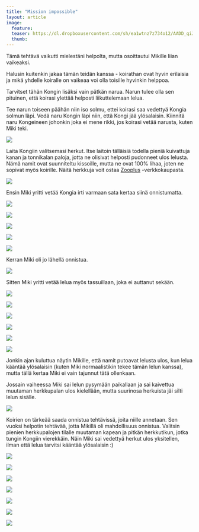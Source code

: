 ```yaml
---
title: "Mission impossible"
layout: article
image:
  feature:
  teaser: https://dl.dropboxusercontent.com/sh/ea1wtnz7z734o12/AADD_qiJDjHg3gos61bckecRa/aktivointi/mission-impossible/DS59672-245px.jpg
  thumb:
---
```


Tämä tehtävä vaikutti mielestäni helpolta, mutta osoittautui Mikille liian vaikeaksi.

Halusin kuitenkin jakaa tämän teidän kanssa - koirathan ovat hyvin erilaisia ja mikä yhdelle koiralle on vaikeaa voi olla toisille hyvinkin helppoa.

Tarvitset tähän Kongin lisäksi vain pätkän narua. Narun tulee olla sen pituinen, että koirasi ylettää helposti liikuttelemaan lelua.

Tee narun toiseen päähän niin iso solmu, ettei koirasi saa vedettyä Kongia solmun läpi. Vedä naru Kongin läpi niin, että Kongi jää ylösalaisin. Kiinnitä naru Kongeineen johonkin joka ei mene rikki, jos koirasi vetää narusta, kuten Miki teki.

[![](https://dl.dropboxusercontent.com/sh/ea1wtnz7z734o12/AADoCpkFznGLjM9ytubE-_9Pa/aktivointi/mission-impossible/DS59510-800px.jpg)](https://dl.dropboxusercontent.com/sh/ea1wtnz7z734o12/AAAxbN2SAzRQ423wykTlc_AIa/aktivointi/mission-impossible/DS59510.jpg)

Laita Kongiin valitsemasi herkut. Itse laitoin tälläisiä todella pieniä kuivattuja kanan ja tonnikalan paloja, jotta ne olisivat helposti pudonneet ulos lelusta. Nämä namit ovat suunniteltu kissoille, mutta ne ovat 100% lihaa, joten ne sopivat myös koirille. Näitä herkkuja voit ostaa [Zooplus](http://clk.tradedoubler.com/click?p(210840)a(2526211)g(19927404)url(http://www.zooplus.fi/shop/kissat/herkut/cosma/cosma_snackies_duo/611521)) -verkkokaupasta.

[![](https://dl.dropboxusercontent.com/sh/ea1wtnz7z734o12/AAA5iwNX9HkrqoCC1MyxnmnEa/aktivointi/mission-impossible/DS59805-800px.jpg)](https://dl.dropboxusercontent.com/sh/ea1wtnz7z734o12/AAD-HMT8x8XNTbhGIBmdsBSBa/aktivointi/mission-impossible/DS59805.jpg)

Ensin Miki yritti vetää Kongia irti varmaan sata kertaa siinä onnistumatta.

[![](https://dl.dropboxusercontent.com/sh/ea1wtnz7z734o12/AAB-DmMA5ke7kTzgG0OG0DhLa/aktivointi/mission-impossible/DS59568-800px.jpg)](https://dl.dropboxusercontent.com/sh/ea1wtnz7z734o12/AAD366BBW4Vt9vWCQb1KqCCca/aktivointi/mission-impossible/DS59568.jpg)

[![](https://dl.dropboxusercontent.com/sh/ea1wtnz7z734o12/AADOMgHYirttx-vxT2qhfv9Za/aktivointi/mission-impossible/DS59533-800px.jpg)](https://dl.dropboxusercontent.com/sh/ea1wtnz7z734o12/AAAXswWwSP88wTped92DIC1na/aktivointi/mission-impossible/DS59533.jpg)

[![](https://dl.dropboxusercontent.com/sh/ea1wtnz7z734o12/AADW34anQeIghhgs2TRCGGMra/aktivointi/mission-impossible/DS59597-800px.jpg)](https://dl.dropboxusercontent.com/sh/ea1wtnz7z734o12/AAC0h80sfot9TIUDq8vZQC_Sa/aktivointi/mission-impossible/DS59597.jpg)

[![](https://dl.dropboxusercontent.com/sh/ea1wtnz7z734o12/AAB0n8at0f7eUrk0sFRsUHwDa/aktivointi/mission-impossible/DS59627-800px.jpg)](https://dl.dropboxusercontent.com/sh/ea1wtnz7z734o12/AABzam7omVkAdk_-Wh2MhZb1a/aktivointi/mission-impossible/DS59627.jpg)

[![](https://dl.dropboxusercontent.com/sh/ea1wtnz7z734o12/AADF7xMeV1IejyxqBxbFYcOpa/aktivointi/mission-impossible/DS59697-800px.jpg)](https://dl.dropboxusercontent.com/sh/ea1wtnz7z734o12/AABVXNU0ANlQaF20pJ7WXP3Za/aktivointi/mission-impossible/DS59697.jpg)

Kerran Miki oli jo lähellä onnistua.

[![](https://dl.dropboxusercontent.com/sh/ea1wtnz7z734o12/AACBChFENZLYxdvRVJfZ1q3ga/aktivointi/mission-impossible/DS59604-800px.jpg)](https://dl.dropboxusercontent.com/sh/ea1wtnz7z734o12/AAC-ubZTstt8wTFUJ-0mn3TDa/aktivointi/mission-impossible/DS59604.jpg)

Sitten Miki yritti vetää lelua myös tassuillaan, joka ei auttanut sekään.

[![](https://dl.dropboxusercontent.com/sh/ea1wtnz7z734o12/AADn1UgY4Td13_hTuOomrtfva/aktivointi/mission-impossible/DS59672-800px.jpg)](https://dl.dropboxusercontent.com/sh/ea1wtnz7z734o12/AAARJ4VyQXHOQ5qBYQalDpIVa/aktivointi/mission-impossible/DS59672.jpg)

[![](https://dl.dropboxusercontent.com/sh/ea1wtnz7z734o12/AAAqOpRfDlD7QatFuv373IcUa/aktivointi/mission-impossible/DS59684-800px.jpg)](https://dl.dropboxusercontent.com/sh/ea1wtnz7z734o12/AAA7huavhX-PsXRS1ycuwz-xa/aktivointi/mission-impossible/DS59684.jpg)

[![](https://dl.dropboxusercontent.com/sh/ea1wtnz7z734o12/AADnthMMsLNptkL0x4_GOOrCa/aktivointi/mission-impossible/DS59685-800px.jpg)](https://dl.dropboxusercontent.com/sh/ea1wtnz7z734o12/AAA6b_tJI1CMDqtnwVfeW3uEa/aktivointi/mission-impossible/DS59685.jpg)

[![](https://dl.dropboxusercontent.com/sh/ea1wtnz7z734o12/AAAWP-zzpr5beKIz6Y9kmFWea/aktivointi/mission-impossible/DS59775-800px.jpg)](https://dl.dropboxusercontent.com/sh/ea1wtnz7z734o12/AAC35r6ogujpMU9sb_VGl8gxa/aktivointi/mission-impossible/DS59775.jpg)

[![](https://dl.dropboxusercontent.com/sh/ea1wtnz7z734o12/AADkhF-QCgDzH8Rvlw5DVrJKa/aktivointi/mission-impossible/DS59776-800px.jpg)](https://dl.dropboxusercontent.com/sh/ea1wtnz7z734o12/AAD-YwsO5O2_cKjTtIS0dgGta/aktivointi/mission-impossible/DS59776.jpg)

[![](https://dl.dropboxusercontent.com/sh/ea1wtnz7z734o12/AABkn9r0V6gpH6118M05lPJ4a/aktivointi/mission-impossible/DS59777-800px.jpg)](https://dl.dropboxusercontent.com/sh/ea1wtnz7z734o12/AAAPeP8ZH2C83HD5r8FLc317a/aktivointi/mission-impossible/DS59777.jpg)

Jonkin ajan kuluttua näytin Mikille, että namit putoavat lelusta ulos, kun lelua kääntää ylösalaisin (kuten Miki normaalistikin tekee tämän lelun kanssa), mutta tällä kertaa Miki ei vain tajunnut tätä ollenkaan.

Jossain vaiheessa Miki sai lelun pysymään paikallaan ja sai kaivettua muutaman herkkupalan ulos kielellään, mutta suurinosa herkuista jäi silti lelun sisälle.

[![](https://dl.dropboxusercontent.com/sh/ea1wtnz7z734o12/AADSi1Td4xPaaDVH7cN21Q86a/aktivointi/mission-impossible/DS59762-800px.jpg)](https://dl.dropboxusercontent.com/sh/ea1wtnz7z734o12/AABIfrNcFd3Vll552z3mSMzja/aktivointi/mission-impossible/DS59762.jpg)

Koirien on tärkeää saada onnistua tehtävissä, joita niille annetaan. Sen vuoksi helpotin tehtävää, jotta Mikillä oli mahdollisuus onnistua. Valitsin pienien herkkupalojen tilalle muutaman kapean ja pitkän herkkutikun, jotka tungin Kongiin vierekkäin. Näin Miki sai vedettyä herkut ulos yksitellen, ilman että lelua tarvitsi kääntää ylösalaisin :)

[![](https://dl.dropboxusercontent.com/sh/ea1wtnz7z734o12/AADhCaQrimmOMCVYw2EiYe5Ra/aktivointi/mission-impossible/DS59817-800px.jpg)](https://dl.dropboxusercontent.com/sh/ea1wtnz7z734o12/AAAg8fh4IbQfcwNG6VT9TYmta/aktivointi/mission-impossible/DS59817.jpg)

[![](https://dl.dropboxusercontent.com/sh/ea1wtnz7z734o12/AAA5Uy-aTjnGvvXKQKgygVKPa/aktivointi/mission-impossible/DS59823-800px.jpg)](https://dl.dropboxusercontent.com/sh/ea1wtnz7z734o12/AADRgYpOE1UX4egcfGkdmnGRa/aktivointi/mission-impossible/DS59823.jpg)

[![](https://dl.dropboxusercontent.com/sh/ea1wtnz7z734o12/AACRxd8ZxyiTzK_gmVnXe3jIa/aktivointi/mission-impossible/DS59837-800px.jpg)](https://dl.dropboxusercontent.com/sh/ea1wtnz7z734o12/AABjKy9iO-b3EHiE7fVrjMY3a/aktivointi/mission-impossible/DS59837.jpg)

[![](https://dl.dropboxusercontent.com/sh/ea1wtnz7z734o12/AAAGEyFMZ7--Y4QwQms9aZ4ca/aktivointi/mission-impossible/DS59843-800px.jpg)](https://dl.dropboxusercontent.com/sh/ea1wtnz7z734o12/AADnkZ1FRYAR4JH24pXPWHTba/aktivointi/mission-impossible/DS59843.jpg)

[![](https://dl.dropboxusercontent.com/sh/ea1wtnz7z734o12/AAA7Z-PnH2tiTz6DAVRuOB7Za/aktivointi/mission-impossible/DS59879_-800px.jpg)](https://dl.dropboxusercontent.com/sh/ea1wtnz7z734o12/AADyO2WJ00FSmVE3fPb8Gr9ya/aktivointi/mission-impossible/DS59879.jpg)

[![](https://dl.dropboxusercontent.com/sh/ea1wtnz7z734o12/AACnNe5AZrZBD4sM3CXsUcdla/aktivointi/mission-impossible/DS59893-800px.jpg)](https://dl.dropboxusercontent.com/sh/ea1wtnz7z734o12/AAA4uOI997XuBZ2bcpwOCnfda/aktivointi/mission-impossible/DS59893.jpg)

[![](https://dl.dropboxusercontent.com/sh/ea1wtnz7z734o12/AAD220g2IMxWCthYJBrJPPUja/aktivointi/mission-impossible/DS59894-800px.jpg)](https://dl.dropboxusercontent.com/sh/ea1wtnz7z734o12/AAD2IxTKz5y-_TUX2E3dBp-za/aktivointi/mission-impossible/DS59894.jpg)
